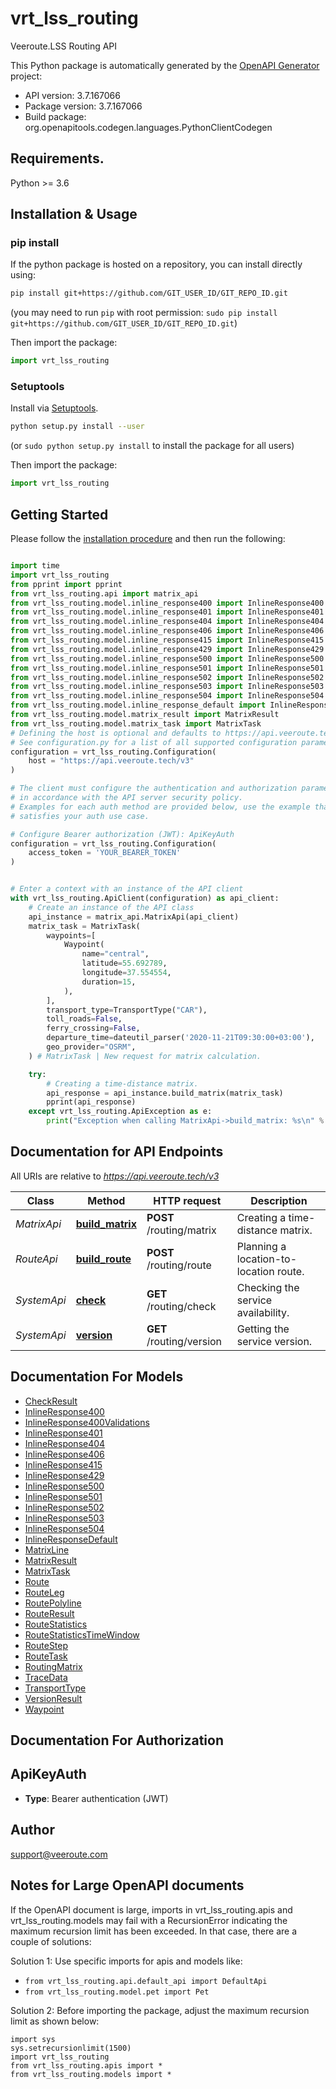 # vrt_lss_routing
Veeroute.LSS Routing API

This Python package is automatically generated by the [OpenAPI Generator](https://openapi-generator.tech) project:

- API version: 3.7.167066
- Package version: 3.7.167066
- Build package: org.openapitools.codegen.languages.PythonClientCodegen

## Requirements.

Python >= 3.6

## Installation & Usage
### pip install

If the python package is hosted on a repository, you can install directly using:

```sh
pip install git+https://github.com/GIT_USER_ID/GIT_REPO_ID.git
```
(you may need to run `pip` with root permission: `sudo pip install git+https://github.com/GIT_USER_ID/GIT_REPO_ID.git`)

Then import the package:
```python
import vrt_lss_routing
```

### Setuptools

Install via [Setuptools](http://pypi.python.org/pypi/setuptools).

```sh
python setup.py install --user
```
(or `sudo python setup.py install` to install the package for all users)

Then import the package:
```python
import vrt_lss_routing
```

## Getting Started

Please follow the [installation procedure](#installation--usage) and then run the following:

```python

import time
import vrt_lss_routing
from pprint import pprint
from vrt_lss_routing.api import matrix_api
from vrt_lss_routing.model.inline_response400 import InlineResponse400
from vrt_lss_routing.model.inline_response401 import InlineResponse401
from vrt_lss_routing.model.inline_response404 import InlineResponse404
from vrt_lss_routing.model.inline_response406 import InlineResponse406
from vrt_lss_routing.model.inline_response415 import InlineResponse415
from vrt_lss_routing.model.inline_response429 import InlineResponse429
from vrt_lss_routing.model.inline_response500 import InlineResponse500
from vrt_lss_routing.model.inline_response501 import InlineResponse501
from vrt_lss_routing.model.inline_response502 import InlineResponse502
from vrt_lss_routing.model.inline_response503 import InlineResponse503
from vrt_lss_routing.model.inline_response504 import InlineResponse504
from vrt_lss_routing.model.inline_response_default import InlineResponseDefault
from vrt_lss_routing.model.matrix_result import MatrixResult
from vrt_lss_routing.model.matrix_task import MatrixTask
# Defining the host is optional and defaults to https://api.veeroute.tech/v3
# See configuration.py for a list of all supported configuration parameters.
configuration = vrt_lss_routing.Configuration(
    host = "https://api.veeroute.tech/v3"
)

# The client must configure the authentication and authorization parameters
# in accordance with the API server security policy.
# Examples for each auth method are provided below, use the example that
# satisfies your auth use case.

# Configure Bearer authorization (JWT): ApiKeyAuth
configuration = vrt_lss_routing.Configuration(
    access_token = 'YOUR_BEARER_TOKEN'
)


# Enter a context with an instance of the API client
with vrt_lss_routing.ApiClient(configuration) as api_client:
    # Create an instance of the API class
    api_instance = matrix_api.MatrixApi(api_client)
    matrix_task = MatrixTask(
        waypoints=[
            Waypoint(
                name="central",
                latitude=55.692789,
                longitude=37.554554,
                duration=15,
            ),
        ],
        transport_type=TransportType("CAR"),
        toll_roads=False,
        ferry_crossing=False,
        departure_time=dateutil_parser('2020-11-21T09:30:00+03:00'),
        geo_provider="OSRM",
    ) # MatrixTask | New request for matrix calculation.

    try:
        # Creating a time-distance matrix.
        api_response = api_instance.build_matrix(matrix_task)
        pprint(api_response)
    except vrt_lss_routing.ApiException as e:
        print("Exception when calling MatrixApi->build_matrix: %s\n" % e)
```

## Documentation for API Endpoints

All URIs are relative to *https://api.veeroute.tech/v3*

Class | Method | HTTP request | Description
------------ | ------------- | ------------- | -------------
*MatrixApi* | [**build_matrix**](docs/MatrixApi.md#build_matrix) | **POST** /routing/matrix | Creating a time-distance matrix.
*RouteApi* | [**build_route**](docs/RouteApi.md#build_route) | **POST** /routing/route | Planning a location-to-location route.
*SystemApi* | [**check**](docs/SystemApi.md#check) | **GET** /routing/check | Checking the service availability.
*SystemApi* | [**version**](docs/SystemApi.md#version) | **GET** /routing/version | Getting the service version.


## Documentation For Models

 - [CheckResult](docs/CheckResult.md)
 - [InlineResponse400](docs/InlineResponse400.md)
 - [InlineResponse400Validations](docs/InlineResponse400Validations.md)
 - [InlineResponse401](docs/InlineResponse401.md)
 - [InlineResponse404](docs/InlineResponse404.md)
 - [InlineResponse406](docs/InlineResponse406.md)
 - [InlineResponse415](docs/InlineResponse415.md)
 - [InlineResponse429](docs/InlineResponse429.md)
 - [InlineResponse500](docs/InlineResponse500.md)
 - [InlineResponse501](docs/InlineResponse501.md)
 - [InlineResponse502](docs/InlineResponse502.md)
 - [InlineResponse503](docs/InlineResponse503.md)
 - [InlineResponse504](docs/InlineResponse504.md)
 - [InlineResponseDefault](docs/InlineResponseDefault.md)
 - [MatrixLine](docs/MatrixLine.md)
 - [MatrixResult](docs/MatrixResult.md)
 - [MatrixTask](docs/MatrixTask.md)
 - [Route](docs/Route.md)
 - [RouteLeg](docs/RouteLeg.md)
 - [RoutePolyline](docs/RoutePolyline.md)
 - [RouteResult](docs/RouteResult.md)
 - [RouteStatistics](docs/RouteStatistics.md)
 - [RouteStatisticsTimeWindow](docs/RouteStatisticsTimeWindow.md)
 - [RouteStep](docs/RouteStep.md)
 - [RouteTask](docs/RouteTask.md)
 - [RoutingMatrix](docs/RoutingMatrix.md)
 - [TraceData](docs/TraceData.md)
 - [TransportType](docs/TransportType.md)
 - [VersionResult](docs/VersionResult.md)
 - [Waypoint](docs/Waypoint.md)


## Documentation For Authorization


## ApiKeyAuth

- **Type**: Bearer authentication (JWT)


## Author

support@veeroute.com


## Notes for Large OpenAPI documents
If the OpenAPI document is large, imports in vrt_lss_routing.apis and vrt_lss_routing.models may fail with a
RecursionError indicating the maximum recursion limit has been exceeded. In that case, there are a couple of solutions:

Solution 1:
Use specific imports for apis and models like:
- `from vrt_lss_routing.api.default_api import DefaultApi`
- `from vrt_lss_routing.model.pet import Pet`

Solution 2:
Before importing the package, adjust the maximum recursion limit as shown below:
```
import sys
sys.setrecursionlimit(1500)
import vrt_lss_routing
from vrt_lss_routing.apis import *
from vrt_lss_routing.models import *
```

